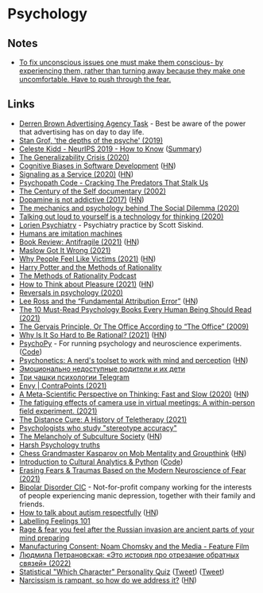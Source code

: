 # Psychology

## Notes

- [To fix unconscious issues one must make them conscious- by experiencing them, rather than turning away because they make one uncomfortable. Have to push through the fear.](https://www.reddit.com/r/RationalPsychonaut/comments/nmpr5o/constant_psych_takers_what_takes_away_your_fear/)

## Links

- [Derren Brown Advertising Agency Task](https://www.youtube.com/watch?v=YQXe1CokWqQ&app=desktop) - Best be aware of the power that advertising has on day to day life.
- [Stan Grof, 'the depths of the psyche' (2019)](https://www.youtube.com/watch?v=3uCySQOMB-4)
- [Celeste Kidd - NeurIPS 2019 - How to Know](https://www.youtube.com/watch?v=6qIodcz8o-Q) ([Summary](https://twitter.com/adrinjalali/status/1217434403044876288))
- [The Generalizability Crisis (2020)](https://psyarxiv.com/jqw35)
- [Cognitive Biases in Software Development](http://smyachenkov.com/posts/cognitive-biases-software-development/) ([HN](https://news.ycombinator.com/item?id=22731317))
- [Signaling as a Service (2020)](https://julian.digital/2020/03/28/signaling-as-a-service/) ([HN](https://news.ycombinator.com/item?id=22740368))
- [Psychopath Code - Cracking The Predators That Stalk Us](https://hintjens.gitbooks.io/psychopathcode/content/)
- [The Century of the Self documentary (2002)](https://www.youtube.com/watch?v=eJ3RzGoQC4s)
- [Dopamine is not addictive (2017)](https://www.psychologytoday.com/us/blog/women-who-stray/201701/no-dopamine-is-not-addictive) ([HN](https://news.ycombinator.com/item?id=23747880))
- [The mechanics and psychology behind The Social Dilemma (2020)](https://medium.com/@jeff_seibert/the-mechanics-and-psychology-behind-the-social-dilemma-719d618aa8ce)
- [Talking out loud to yourself is a technology for thinking (2020)](https://psyche.co/ideas/talking-out-loud-to-yourself-is-a-technology-for-thinking)
- [Lorien Psychiatry](https://lorienpsych.com/) - Psychiatry practice by Scott Siskind.
- [Humans are imitation machines](https://twitter.com/david_perell/status/1365445813644783617)
- [Book Review: Antifragile (2021)](https://astralcodexten.substack.com/p/book-review-antifragile) ([HN](https://news.ycombinator.com/item?id=26561327))
- [Maslow Got It Wrong (2021)](https://gatherfor.medium.com/maslow-got-it-wrong-ae45d6217a8c)
- [Why People Feel Like Victims (2021)](https://nautil.us/issue/99/universality/why-people-feel-like-victims) ([HN](https://news.ycombinator.com/item?id=27067543))
- [Harry Potter and the Methods of Rationality](http://www.hpmor.com/)
- [The Methods of Rationality Podcast](https://hpmorpodcast.com/)
- [How to Think about Pleasure (2021)](https://psyche.co/guides/from-hedonism-to-humanism-philosophys-defence-of-pleasure) ([HN](https://news.ycombinator.com/item?id=27577615))
- [Reversals in psychology (2020)](https://www.gleech.org/psych)
- [Lee Ross and the “Fundamental Attribution Error”](https://nonzero.substack.com/p/ode-to-a-world-saving-idea-f4b) ([HN](https://news.ycombinator.com/item?id=27815850))
- [The 10 Must-Read Psychology Books Every Human Being Should Read (2021)](https://durmonski.com/reading-lists/must-read-psychology-books/)
- [The Gervais Principle, Or The Office According to “The Office” (2009)](https://www.ribbonfarm.com/2009/10/07/the-gervais-principle-or-the-office-according-to-the-office/)
- [Why Is It So Hard to Be Rational? (2021)](https://www.newyorker.com/magazine/2021/08/23/why-is-it-so-hard-to-be-rational) ([HN](https://news.ycombinator.com/item?id=28197482))
- [PsychoPy](https://www.psychopy.org/) - For running psychology and neuroscience experiments. ([Code](https://github.com/psychopy/psychopy))
- [Psychonetics: A nerd's toolset to work with mind and perception](http://deconcentration-of-attention.com/psychonetics.html) ([HN](https://news.ycombinator.com/item?id=28838445))
- [Эмоционально недоступные родители и их дети](https://twitter.com/wizard_severus/status/1448897620253024258)
- [Три чашки психологии Telegram](https://t.me/tiredpsychologist)
- [Envy | ContraPoints (2021)](https://www.youtube.com/watch?v=aPhrTOg1RUk)
- [A Meta-Scientific Perspective on Thinking: Fast and Slow (2020)](https://replicationindex.com/2020/12/30/a-meta-scientific-perspective-on-thinking-fast-and-slow/) ([HN](https://news.ycombinator.com/item?id=28917017))
- [The fatiguing effects of camera use in virtual meetings: A within-person field experiment. (2021)](https://doi.apa.org/fulltext/2021-77825-003.html)
- [The Distance Cure: A History of Teletherapy (2021)](https://mitpress.mit.edu/books/distance-cure)
- [Psychologists who study "stereotype accuracy"](https://twitter.com/spiantado/status/1453779561515159552)
- [The Melancholy of Subculture Society](https://www.gwern.net/The-Melancholy-of-Subculture-Society) ([HN](https://news.ycombinator.com/item?id=29142614))
- [Harsh Psychology truths](https://twitter.com/thebrometheus/status/1357419737278386179)
- [Chess Grandmaster Kasparov on Mob Mentality and Groupthink](https://www.wsj.com/articles/woke-is-a-bad-word-for-a-real-threat-to-american-democracy-cancel-culture-freedom-11637184284) ([HN](https://news.ycombinator.com/item?id=29269142))
- [Introduction to Cultural Analytics & Python](https://melaniewalsh.github.io/Intro-Cultural-Analytics/welcome.html) ([Code](https://github.com/melaniewalsh/Intro-Cultural-Analytics))
- [Erasing Fears & Traumas Based on the Modern Neuroscience of Fear (2021)](https://www.youtube.com/watch?v=31wjVhCcI5Y)
- [Bipolar Disorder CIC](https://bipolardisorder.me/) - Not-for-profit company working for the interests of people experiencing manic depression, together with their family and friends.
- [How to talk about autism respectfully](https://coda.io/@mykola-bilokonsky/public-neurodiversity-support-center/how-to-talk-about-autism-respectfully-84) ([HN](https://news.ycombinator.com/item?id=29731065))
- [Labelling Feelings 101](https://drmaciver.substack.com/p/labelling-feelings)
- [Rage & fear you feel after the Russian invasion are ancient parts of your mind preparing](https://twitter.com/M_B_Petersen/status/1498199978640084993)
- [Manufacturing Consent: Noam Chomsky and the Media - Feature Film](https://www.youtube.com/watch?v=EuwmWnphqII)
- [Людмила Петрановская: «Это история про отрезание обратных связей» (2022)](https://www.youtube.com/watch?v=UN529dZLQE8)
- [Statistical "Which Character" Personality Quiz](https://openpsychometrics.org/tests/characters/) ([Tweet](https://twitter.com/dan_abramov/status/1523104608973103104)) ([Tweet](https://twitter.com/CaseyLucas/status/1522453652882874368))
- [Narcissism is rampant, so how do we address it?](https://integritytalk.substack.com/p/the-eternal-battle-for-social-influence?s=r) ([HN](https://news.ycombinator.com/item?id=31440284))
